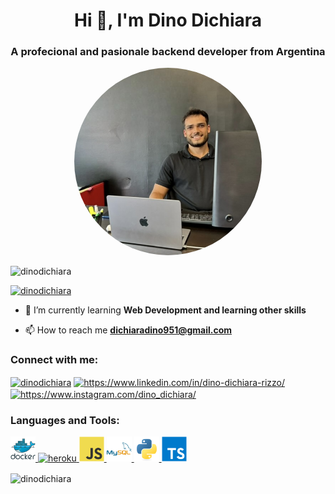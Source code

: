 <h1 align="center">Hi 👋, I'm Dino Dichiara</h1>
<h3 align="center">A profecional and pasionale backend developer from Argentina</h3>

<div align="center">
  <img src="AI Image from Pixelcut.jpeg" alt="Photo profile" width="300" style="border-radius: 50%;" />
</div>

<p align="left"> <img src="https://komarev.com/ghpvc/?username=dinodichiara&label=Profile%20views&color=0e75b6&style=flat" alt="dinodichiara" /> </p>

<p align="left"> <a href="https://twitter.com/dinodichiara" target="blank"><img src="https://img.shields.io/twitter/follow/dinodichiara?logo=twitter&style=for-the-badge" alt="dinodichiara" /></a> </p>

- 🌱 I’m currently learning **Web Development and learning other skills**

- 📫 How to reach me **dichiaradino951@gmail.com**

<h3 align="left">Connect with me:</h3>
<p align="left">
<a href="https://twitter.com/dinodichiara" target="blank"><img align="center" src="https://raw.githubusercontent.com/rahuldkjain/github-profile-readme-generator/master/src/images/icons/Social/twitter.svg" alt="dinodichiara" height="30" width="40" /></a>
<a href="https://linkedin.com/in/https://www.linkedin.com/in/dino-dichiara-rizzo/" target="blank"><img align="center" src="https://raw.githubusercontent.com/rahuldkjain/github-profile-readme-generator/master/src/images/icons/Social/linked-in-alt.svg" alt="https://www.linkedin.com/in/dino-dichiara-rizzo/" height="30" width="40" /></a>
<a href="https://instagram.com/https://www.instagram.com/dino_dichiara/" target="blank"><img align="center" src="https://raw.githubusercontent.com/rahuldkjain/github-profile-readme-generator/master/src/images/icons/Social/instagram.svg" alt="https://www.instagram.com/dino_dichiara/" height="30" width="40" /></a>
</p>

<h3 align="left">Languages and Tools:</h3>
<p align="left"> <a href="https://www.docker.com/" target="_blank" rel="noreferrer"> <img src="https://raw.githubusercontent.com/devicons/devicon/master/icons/docker/docker-original-wordmark.svg" alt="docker" width="40" height="40"/> </a> <a href="https://heroku.com" target="_blank" rel="noreferrer"> <img src="https://www.vectorlogo.zone/logos/heroku/heroku-icon.svg" alt="heroku" width="40" height="40"/> </a> <a href="https://developer.mozilla.org/en-US/docs/Web/JavaScript" target="_blank" rel="noreferrer"> <img src="https://raw.githubusercontent.com/devicons/devicon/master/icons/javascript/javascript-original.svg" alt="javascript" width="40" height="40"/> </a> <a href="https://www.mysql.com/" target="_blank" rel="noreferrer"> <img src="https://raw.githubusercontent.com/devicons/devicon/master/icons/mysql/mysql-original-wordmark.svg" alt="mysql" width="40" height="40"/> </a> <a href="https://www.python.org" target="_blank" rel="noreferrer"> <img src="https://raw.githubusercontent.com/devicons/devicon/master/icons/python/python-original.svg" alt="python" width="40" height="40"/> </a> <a href="https://www.typescriptlang.org/" target="_blank" rel="noreferrer"> <img src="https://raw.githubusercontent.com/devicons/devicon/master/icons/typescript/typescript-original.svg" alt="typescript" width="40" height="40"/> </a> </p>

<p><img align="center" src="https://github-readme-stats.vercel.app/api/top-langs?username=dinodichiara&show_icons=true&locale=en&layout=compact" alt="dinodichiara" /></p>
